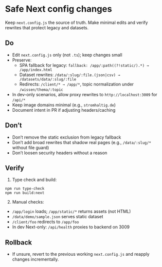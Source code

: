 # Safe Next config changes

Keep `next.config.js` the source of truth. Make minimal edits and verify rewrites that protect legacy and datasets.

## Do
- Edit `next.config.js` only (not `.ts`); keep changes small
- Preserve:
  - SPA fallback for legacy: `fallback: /app/:path((?!static/).*) → /app/index.html`
  - Dataset rewrites: `/data/:slug/:file.(json|csv) → /datasets/data/:slug/:file`
  - Redirects: `/client/* → /app/*`, topic normalization under `/wissen/thema/:topic`
- In dev-only scenarios, allow proxy rewrites to `http://localhost:3009` for `/api/*`
- Keep image domains minimal (e.g., `stromhaltig.de`)
- Document intent in PR if adjusting headers/caching

## Don’t
- Don’t remove the static exclusion from legacy fallback
- Don’t add broad rewrites that shadow real pages (e.g., `/data/:slug/*` without file guard)
- Don’t loosen security headers without a reason

## Verify
1) Type check and build:
```
npm run type-check
npm run build:next
```
2) Manual checks:
- `/app/login` loads; `/app/static/*` returns assets (not HTML)
- `/data/demo/sample.json` serves static dataset
- `/client/foo` redirects to `/app/foo`
- In dev Next-only: `/api/health` proxies to backend on 3009

## Rollback
- If unsure, revert to the previous working `next.config.js` and reapply changes incrementally.
